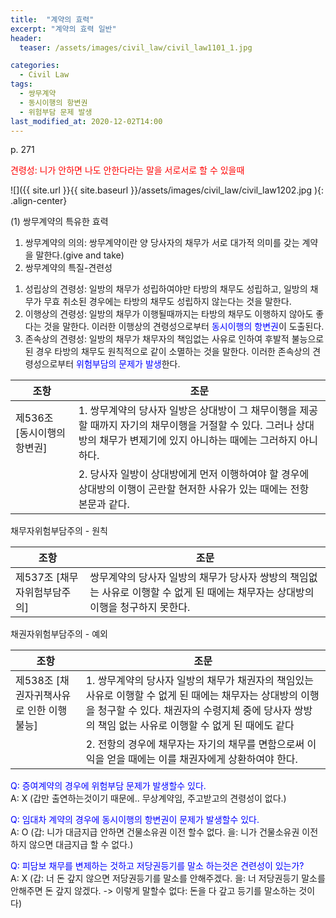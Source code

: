 ```yaml
---
title:  "계약의 효력"
excerpt: "계약의 효력 일반"
header:
  teaser: /assets/images/civil_law/civil_law1101_1.jpg

categories:
  - Civil Law
tags:
  - 쌍무계약
  - 동시이행의 항변권
  - 위험부담 문제 발생
last_modified_at: 2020-12-02T14:00
---
```

p. 271  


<span style="color:red"> 견령성: 니가 안하면 나도 안한다라는 말을 서로서로 할 수 있을때 </span>   


![]({{ site.url }}{{ site.baseurl }}/assets/images/civil_law/civil_law1202.jpg   ){: .align-center} 

(1) 쌍무계약의 특유한 효력  
1) 쌍무계약의 의의: 쌍무계약이란 양 당사자의 채무가 서로 대가적 의미를 갖는 계약을 말한다.(give and take)  
2) 쌍무계약의 특질-견련성 
1. 성립상의 견령성: 일방의 채무가 성립하여야만 타방의 채무도 성립하고, 일방의 채무가 무효 취소된 경우에는 타방의 채무도 성립하지 않는다는 것을 말한다.  
2. 이행상의 견령성: 일방의 채무가 이행될때까지는 타방의 채무도 이행하지 않아도 좋다는 것을 말한다. 이러한 이행상의 견령성으로부터 <span style="color:blue">동시이행의 항변권</span>이 도출된다.  
3. 존속상의 견령성: 일방의 채무가 채무자의 책임없는 사유로 인하여 후발적 불능으로 된 경우 타방의 채무도 원칙적으로 같이 소멸하는 것을 말한다. 이러한 존속상의 견령성으로부터 <span style="color:blue">위험부담의 문제가 발생</span>한다.  

|	<center>조항</center>			|		<center>조문</center>		|
| :-------------------------------------------	| :-------------------------------------------	|
| 제536조 [동시이행의 항변권]			 	| 1. 쌍무계약의 당사자 일방은 상대방이 그 채무이행을 제공할 때까지 자기의 채무이행을 거절할 수 있다. 그러나 상대방의 채무가 변제기에 있지 아니하는 때에는 그러하지 아니하다.	|
| 					 	| 2. 당사자 일방이 상대방에게 먼저 이행하여야 할 경우에 상대방의 이행이 곤란할 현저한 사유가 있는 때에는 전항 본문과 같다.	|

채무자위험부담주의 - 원칙   

|	<center>조항</center>			|		<center>조문</center>		|
| :-------------------------------------------	| :-------------------------------------------	|
| 제537조 [채무자위험부담주의]		 	| 쌍무계약의 당사자 일방의 채무가 당사자 쌍방의 책임없는 사유로 이행할 수 없게 된 때에는 채무자는 상대방의 이행을 청구하지 못한다.	|

채권자위험부담주의 - 예외   

|	<center>조항</center>			|		<center>조문</center>		|
| :-------------------------------------------	| :-------------------------------------------	|
| 제538조 [채권자귀책사유로 인한 이행불능]		 	| 1. 쌍무계약의 당사자 일방의 채무가 채권자의 책임있는 사유로 이행할 수 없게 된 때에는 채무자는 상대방의 이행을 청구할 수 있다. 채권자의 수령지체 중에 당사자 쌍방의 책임 없는 사유로 이행할 수 없게 된 때에도 같다	|
|					 	| 2. 전항의 경우에 채무자는 자기의 채무를 면함으로써 이익을 얻을 때에는 이를 채권자에게 상환하여야 한다.	|


<span style="color:blue"> Q: 증여계약의 경우에 위험부담 문제가 발생할수 있다. </span>   
A: X (갑만 출연하는것이기 때문에.. 무상계약임, 주고받고의 견령성이 없다.)  

<span style="color:blue"> Q: 임대차 계약의 경우에 동시이행의 항변권이 문제가 발생할수 있다. </span>   
A: O (갑: 니가 대금지급 안하면 건물소유권 이전 할수 없다. 을: 니가 건물소유권 이전하지 않으면 대금지급 할 수 없다.)  

<span style="color:blue"> Q: 피담보 채무를 변제하는 것하고 저당권등기를 말소 하는것은 견련성이 있는가? </span>   
A: X (갑: 너 돈 갚지 않으면 저당권등기를 말소를 안해주겠다. 을: 너 저당권등기 말소를 안해주면 돈 갚지 않겠다. -> 이렇게 말할수 없다: 돈을 다 갚고 등기를 말소하는 것이다)  


